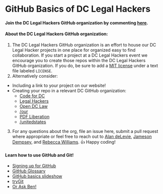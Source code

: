 GitHub Basics of DC Legal Hackers
============

#### Join the DC Legal Hackers GitHub organization by commenting [here](https://github.com/dclegalhackers/GitHubBasics/issues/1). 

#### About the DC Legal Hackers GitHub organization:

 1. The DC Legal Hackers GitHub organization is an effort to house our DC Legal Hacker projects in one place for organized easy to find collaboration. If you start a project at a DC Legal Hackers event we encourage you to create those repos within the DC Legal Hackers GitHub organization. If you do, be sure to add a [MIT license](http://choosealicense.com/) under a text file labeled `LICENSE`.
 2. Alternatively consider: 
  * Including a link to your project on our website!  
  * Creating your repo in a relevant DC GitHub organization:
    * [Code for DC](https://github.com/codefordc)
    * [Legal Hackers](https://github.com/legalhackers/) 
    * [Open DC Law](https://github.com/opendclaw)
    * [/our](https://github.com/our/)
    * [PDF Liberation](https://github.com/pdfliberation)
    * [/unitedstates](https://github.com/unitedstates)
 3. For any questions about the org, file an issue here, submit a pull request where appropriate or feel free to reach out to [Alan deLevie](https://github.com/adelevie), [Jameson Dempsey](https://github.com/jamesondempsey), and [Rebecca Williams](https://github.com/rebeccawilliams). :thumbsup: Happy coding! 

#### Learn how to use GitHub and Git!
 
* [Signing up for GitHub](https://github.com/dclegalhackers/dclegalhackathon/blob/master/GitHub101.md)
* [GitHub Glossary](https://help.github.com/articles/github-glossary)
* [GitHub basics slideshow](http://ben.balter.com/open-sourcing-government/#/git)
* [tryGit](http://try.github.io/levels/1/challenges/1)
* [Or Ask Ben!](https://github.com/benbalter/feedback)

